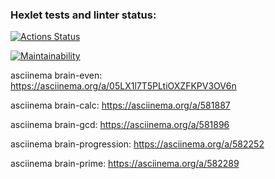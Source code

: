 ### Hexlet tests and linter status:

[![Actions Status](https://github.com/NikKha03/frontend-project-44/workflows/hexlet-check/badge.svg)](https://github.com/NikKha03/frontend-project-44/actions)

[![Maintainability](https://api.codeclimate.com/v1/badges/4534832b76bd6188dcc2/maintainability)](https://codeclimate.com/github/NikKha03/frontend-project-44/maintainability)

asciinema brain-even: https://asciinema.org/a/05LX1l7T5PLtiOXZFKPV3OV6n

asciinema brain-calc: https://asciinema.org/a/581887

asciinema brain-gcd: https://asciinema.org/a/581896

asciinema brain-progression: https://asciinema.org/a/582252

asciinema brain-prime: https://asciinema.org/a/582289
